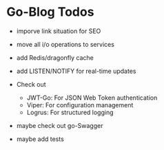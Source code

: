 # Go-Blog Todos

- imporve link situation for SEO
- move all i/o operations to services
- add Redis/dragonfly cache
- add LISTEN/NOTIFY for real-time updates


- Check out
    - JWT-Go: For JSON Web Token authentication
    - Viper: For configuration management
    - Logrus: For structured logging
- maybe check out go-Swagger


- maybe add tests